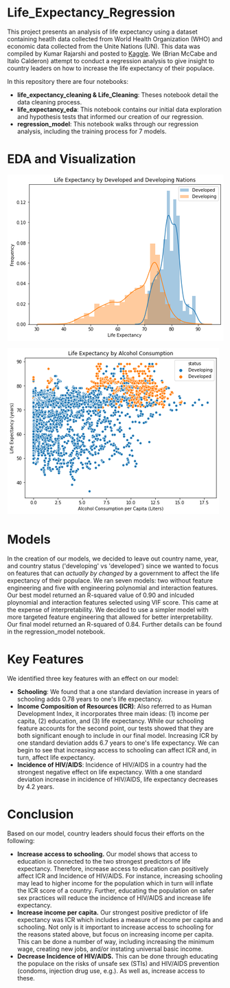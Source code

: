 # Life_Expectancy_Regression 

This project presents an analysis of life expectancy using a dataset containing heatlh data collected from World Health Organization (WHO) and economic data collected from the Unite Nations (UN). This data was compiled by Kumar Rajarshi and posted to [Kaggle](https://www.kaggle.com/kumarajarshi/life-expectancy-who). We (Brian McCabe and Italo Calderon) attempt to conduct a regression analysis to give insight to country leaders on how to increase the life expectancy of their populace.

In this repository there are four notebooks:
  * **life_expectancy_cleaning & Life_Cleaning**: Theses notebook detail the data cleaning process.
  * **life_expectancy_eda**: This notebook contains our initial data exploration and hypothesis tests that informed our creation of our regression. 
  * **regression_model**: This notebook walks through our regression analysis, including the training process for 7 models.

#  EDA and Visualization 

![Image](life_expect_by_status.png?raw=true)

![Image](life_exp_by_alc.png?raw=true)

# Models

In the creation of our models, we decided to leave out country name, year, and country status ('developing' vs 'developed') since we wanted to focus on features that can *actually by changed* by a government to affect the life expectancy of their populace. We ran seven models: two without feature engineering and five with engineering polynomial and interaction features. Our best model returned an R-squared value of 0.90 and inlcuded ploynomial and interaction features selected using VIF score. This came at the expense of interpretability. We decided to use a simpler model with more targeted feature engineering that allowed for better interpretability. Our final model returned an R-squared of 0.84. Further details can be found in the regression_model notebook.

# Key Features

We identified three key features with an effect on our model:

  * **Schooling**: We found that a one standard deviation increase in years of schooling adds 0.78 years to one's life expectancy.
  * **Income Composition of Resources (ICR)**: Also referred to as Human Development Index, it incorporates three main ideas: (1) income per capita, (2) education, and (3) life expectancy. While our schooling feature accounts for the second point, our tests showed that they are both significant enough to include in our final model. Increasing ICR by one standard deviation adds 6.7 years to one's life expectancy. We can begin to see that increasing access to schooling can affect ICR and, in turn, affect life expectancy.
  * **Incidence of HIV/AIDS**: Incidence of HIV/AIDS in a country had the strongest negative effect on life expectancy. With a one standard deviation increase in incidence of HIV/AIDS, life expectancy decreases by 4.2 years. 
  
# Conclusion

Based on our model, country leaders should focus their efforts on the following:

  * **Increase access to schooling.** Our model shows that access to education is connected to the two strongest predictors of life expectancy. Therefore, increase access to education can positively affect ICR and Incidence of HIV/AIDS. For instance, increasing schooling may lead to higher income for the population which in turn will inflate the ICR score of a country. Further, educating the population on safer sex practices will reduce the incidence of HIV/AIDS and increase life expectancy. 
  * **Increase income per capita.** Our strongest positive predictor of life expectancy was ICR which includes a measure of income per capita and schooling. Not only is it important to increase access to schooling for the reasons stated above, but focus on increasing income per capita. This can be done a number of way, including increasing the minimum wage, creating new jobs, and/or instating universal basic income. 
  * **Decrease Incidence of HIV/AIDS.** This can be done through educating the populace on the risks of unsafe sex (STIs) and HIV/AIDS prevention (condoms, injection drug use, e.g.). As well as, increase access to these. 






